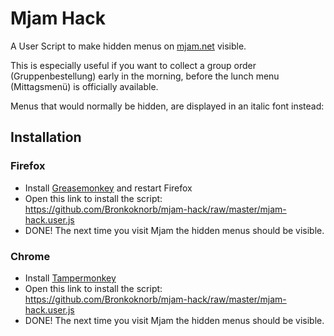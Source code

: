 # Mjam Hack

A User Script to make hidden menus on [mjam.net](http://mjam.net) visible.

This is especially useful if you want to collect a group order (Gruppenbestellung) early in the morning, before the lunch menu (Mittagsmenü) is officially available.

Menus that would normally be hidden, are displayed in an italic font instead:



## Installation

### Firefox

* Install [Greasemonkey](https://addons.mozilla.org/firefox/addon/greasemonkey/) and restart Firefox
* Open this link to install the script: https://github.com/Bronkoknorb/mjam-hack/raw/master/mjam-hack.user.js
* DONE! The next time you visit Mjam the hidden menus should be visible.

### Chrome

* Install [Tampermonkey](https://chrome.google.com/webstore/detail/dhdgffkkebhmkfjojejmpbldmpobfkfo)
* Open this link to install the script: https://github.com/Bronkoknorb/mjam-hack/raw/master/mjam-hack.user.js
* DONE! The next time you visit Mjam the hidden menus should be visible.
